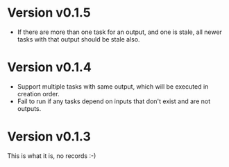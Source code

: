 # Version v0.1.5

* If there are more than one task for an output, and one is stale, all newer
  tasks with that output should be stale also.

# Version v0.1.4

* Support multiple tasks with same output, which will be executed in creation order.
* Fail to run if any tasks depend on inputs that don't exist and are not outputs.

# Version v0.1.3

This is what it is, no records :-)
